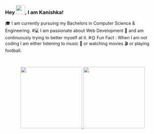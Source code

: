 ###  Hey <img src="https://github.com/TheDudeThatCode/TheDudeThatCode/blob/master/Assets/Hi.gif" width="29">, I am Kanishka!
🎓 I am currently pursuing my Bachelors in Computer Science & Engineering.
#💻 I am passionate about Web Development 📱 and am continuously trying to better myself at it.
#🌞 Fun Fact : When I am not coding I am either listening to music 🎵 or watching movies 🎬 or playing football.

<br/>
<p align="center">
<a href="https://github.com/kanisa7">
  <img height="200em" src="https://github-readme-stats.vercel.app/api?username=Kanisa7&show_icons=true&theme=radical&include_all_commits=true&count_private=true"/>
  <img height="200em" src="https://github-readme-stats.vercel.app/api/top-langs/?username=Kanisa7&theme=radical"/>
</a>
</p>

